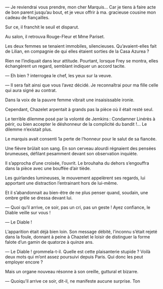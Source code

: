 — Je reviendrai vous prendre, mon cher Marquis… Car je tiens à faire acte de bon parent jusqu’au bout, et je veux offrir à ma. gracieuse cousine mon cadeau de fiançailles.

Sur ce, il franchit le seuil et disparut.

Au salon, il retrouva Rouge-Fleur et Mme Pariset.

Les deux femmes se tenaient immobiles, silencieuses. Qu’avaient-elles fait de Lilian, en compagnie de qui elles étaient sorties de la Casa Azurea ?

Rien ne l’indiquait dans leur attitude. Pourtant, lorsque Frey se montra, elles échangèrent un regard, semblant indiquer un accord tacite.

— Eh bien ? interrogea le chef, les yeux sur la veuve.

— Il sera fait ainsi que vous l’avez décidé. Je reconnaîtrai pour ma fille celle qui aura signé au contrat.

Dans la voix de la pauvre femme vibrait une insaisissable ironie.

Cependant, Chazelet arpentait à grands pas la pièce où il était resté seul.

Le terrible dilemme posé par la volonté de Jemkins : Condamner Linérès à périr, ou bien accepter le déshonneur de la complicité du bandit !… Le dilemme n’existait plus.

Le marquis avait consenti 1a perte de l’honneur pour le salut de sa fiancée.

Une fièvre brûlait son sang. En son cerveau alourdi régnaient des pensées brumeuses, défilant pesamment devant son observation inquiète.

Il s’approcha d’une croisée, l’ouvrit. Le brouhaha du dehors s’engouffra dans la pièce avec une bouffée d’air tiède.

Les guirlandes lumineuses, le mouvement appelèrent ses regards, lui apportant une distraction l’entrainant hors de lui-même.

Et il s’abandonnait au bien-être de ne plus penser quand, soudain, une ombre grêle se dressa devant lui.

— Quoi qu’il arrive, ce soir, pas un cri, pas un geste ! Ayez confiance, le Diable veille sur vous !

— Le Diable !

L’apparition était déjà bien loin. Son message débité, l’inconnu s’était rejeté dans la foule, donnant à peine à Chazelet le loisir de distinguer la forme falote d’un gamin de quatorze à quinze ans.

— Le Diable ! grommela-t-il. Quelle est cette plaisanterie stupide ? Voilà deux mots qui m’ont assez poursuivi depuis Paris. Qui donc les peut employer encore ?

Mais un organe nouveau résonne à son oreille, guttural et bizarre.

— Quoiqu’il arrive ce soir, dit-il, ne manifeste aucune surprise. Ton
